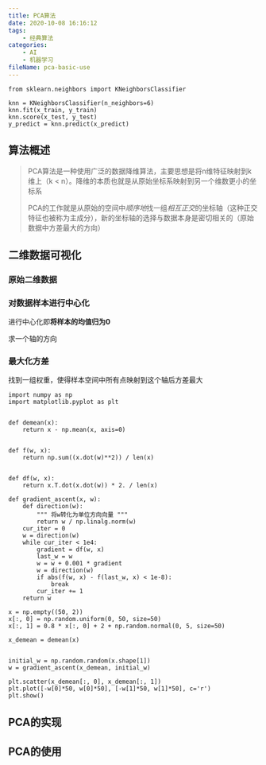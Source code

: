 ```yaml
---
title: PCA算法
date: 2020-10-08 16:16:12
tags:
	- 经典算法
categories:
	- AI
	- 机器学习
fileName: pca-basic-use
---
```




```
from sklearn.neighbors import KNeighborsClassifier

knn = KNeighborsClassifier(n_neighbors=6)
knn.fit(x_train, y_train)
knn.score(x_test, y_test)
y_predict = knn.predict(x_predict)
```

## 算法概述

> PCA算法是一种使用广泛的数据降维算法，主要思想是将n维特征映射到k维上（k < n）。降维的本质也就是从原始坐标系映射到另一个维数更小的坐标系
>
> PCA的工作就是从原始的空间中*顺序地*找一组*相互正交*的坐标轴（这种正交特征也被称为主成分），新的坐标轴的选择与数据本身是密切相关的（原始数据中方差最大的方向）



## 二维数据可视化

### 原始二维数据



### 对数据样本进行中心化

进行中心化即**将样本的均值归为0**



求一个轴的方向

### 最大化方差

找到一组权重，使得样本空间中所有点映射到这个轴后方差最大



```
import numpy as np
import matplotlib.pyplot as plt


def demean(x):
    return x - np.mean(x, axis=0)


def f(w, x):
    return np.sum((x.dot(w)**2)) / len(x)


def df(w, x):
    return x.T.dot(x.dot(w)) * 2. / len(x)

def gradient_ascent(x, w):
    def direction(w):
        """ 将w转化为单位方向向量 """
        return w / np.linalg.norm(w)
    cur_iter = 0
    w = direction(w)
    while cur_iter < 1e4:
        gradient = df(w, x)
        last_w = w
        w = w + 0.001 * gradient
        w = direction(w)
        if abs(f(w, x) - f(last_w, x) < 1e-8):
            break
        cur_iter += 1
    return w

x = np.empty((50, 2))
x[:, 0] = np.random.uniform(0, 50, size=50)
x[:, 1] = 0.8 * x[:, 0] + 2 + np.random.normal(0, 5, size=50)

x_demean = demean(x)


initial_w = np.random.random(x.shape[1])
w = gradient_ascent(x_demean, initial_w)

plt.scatter(x_demean[:, 0], x_demean[:, 1])
plt.plot([-w[0]*50, w[0]*50], [-w[1]*50, w[1]*50], c='r')
plt.show()
```



## PCA的实现



## PCA的使用

